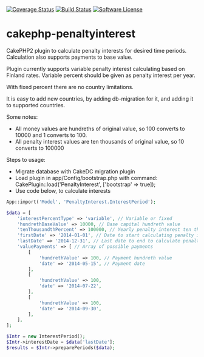 [![Coverage Status](https://coveralls.io/repos/makallio85/cakephp-penaltyinterest/badge.svg)](https://coveralls.io/r/makallio85/cakephp-penaltyinterest)
[![Build Status](https://travis-ci.org/makallio85/cakephp-penaltyinterest.svg)](https://travis-ci.org/makallio85/cakephp-penaltyinterest)
[![Software License](https://img.shields.io/badge/license-MIT-brightgreen.svg?style=flat-square)](LICENSE)

# cakephp-penaltyinterest
CakePHP2 plugin to calculate penalty interests for desired time periods. Calculation also supports payments to base value.

Plugin currently supports variable penalty interest calculating based on Finland rates. Variable percent should be given as penalty interest per year.

With fixed percent there are no country limitations.

It is easy to add new countries, by adding db-migration for it, and adding it to supported countries.

Some notes:
- All money values are hundreths of original value, so 100 converts to 10000 and 1 converts to 100.
- All penalty interest values are ten thousands of original value, so 10 converts to 100000

Steps to usage:
- Migrate database with CakeDC migration plugin
- Load plugin in app/Config/bootstrap.php with command: CakePlugin::load('PenaltyInterest', ['bootstrap' => true]);
- Use code below, to calculate interests

```php
App::import('Model', 'PenaltyInterest.InterestPeriod');

$data = [
    'interestPercentType' => 'variable', // Variable or fixed
    'hundrethBaseValue' => 10000, // Base capital hundreth value
    'tenThousandthPercent' => 100000, // Yearly penalty interest ten thousandth percent 
    'firstDate' => '2014-01-01', // Date to start calculating penalty interests (due date of capital)
    'lastDate' => '2014-12-31', // Last date to end to calculate penalty interests (typically current date)
    'valuePayments' => [ // Array of possible payments
        [
            'hundrethValue' => 100, // Payment hundreth value
            'date' => '2014-05-15', // Payment date
        ],
        [
            'hundrethValue' => 100,
            'date' => '2014-07-22',
        ],
        [
            'hundrethValue' => 100,
            'date' => '2014-09-30',
        ],
    ],
];

$Intr = new InterestPeriod();
$Intr->interestDate = $data['lastDate'];
$results = $Intr->preparePeriods($data);
```
